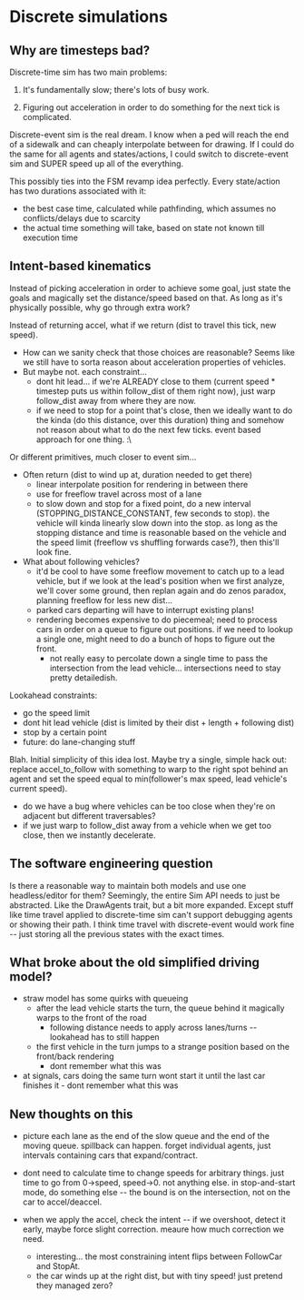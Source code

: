 # Discrete simulations

## Why are timesteps bad?

Discrete-time sim has two main problems:

1) It's fundamentally slow; there's lots of busy work.

2) Figuring out acceleration in order to do something for the next tick is complicated.

Discrete-event sim is the real dream. I know when a ped will reach the end of a
sidewalk and can cheaply interpolate between for drawing. If I could do the
same for all agents and states/actions, I could switch to discrete-event sim
and SUPER speed up all of the everything.

This possibly ties into the FSM revamp idea perfectly. Every state/action has
two durations associated with it:

- the best case time, calculated while pathfinding, which assumes no
  conflicts/delays due to scarcity
- the actual time something will take, based on state not known till execution
  time

## Intent-based kinematics

Instead of picking acceleration in order to achieve some goal, just state the
goals and magically set the distance/speed based on that. As long as it's
physically possible, why go through extra work?

Instead of returning accel, what if we return (dist to travel this tick, new speed).
- How can we sanity check that those choices are reasonable? Seems like we
  still have to sorta reason about acceleration properties of vehicles.
- But maybe not. each constraint...
	- dont hit lead... if we're ALREADY close to them (current speed * timestep puts us within follow_dist of them right now), just warp follow_dist away from where they are now.
	- if we need to stop for a point that's close, then we ideally want to do the kinda (do this distance, over this duration) thing and somehow not reason about what to do the next few ticks. event based approach for one thing. :\

Or different primitives, much closer to event sim...
- Often return (dist to wind up at, duration needed to get there)
	- linear interpolate position for rendering in between there
	- use for freeflow travel across most of a lane
	- to slow down and stop for a fixed point, do a new interval
	  (STOPPING_DISTANCE_CONSTANT, few seconds to stop). the vehicle will
	  kinda linearly slow down into the stop. as long as the stopping
	  distance and time is reasonable based on the vehicle and the speed
	  limit (freeflow vs shuffling forwards case?), then this'll look fine.
- What about following vehicles?
	- it'd be cool to have some freeflow movement to catch up to a lead vehicle, but if we look at the lead's position when we first analyze, we'll cover some ground, then replan again and do zenos paradox, planning freeflow for less new dist...
	- parked cars departing will have to interrupt existing plans!
	- rendering becomes expensive to do piecemeal; need to process cars in order on a queue to figure out positions. if we need to lookup a single one, might need to do a bunch of hops to figure out the front.
		- not really easy to percolate down a single time to pass the intersection from the lead vehicle... intersections need to stay pretty detailedish.

Lookahead constraints:
- go the speed limit
- dont hit lead vehicle (dist is limited by their dist + length + following dist)
- stop by a certain point
- future: do lane-changing stuff

Blah. Initial simplicity of this idea lost. Maybe try a single, simple hack
out: replace accel_to_follow with something to warp to the right spot behind an
agent and set the speed equal to min(follower's max speed, lead vehicle's
current speed).

- do we have a bug where vehicles can be too close when they're on adjacent but different traversables?
- if we just warp to follow_dist away from a vehicle when we get too close, then we instantly decelerate.

## The software engineering question

Is there a reasonable way to maintain both models and use one headless/editor
for them? Seemingly, the entire Sim API needs to just be abstracted. Like the
DrawAgents trait, but a bit more expanded. Except stuff like time travel
applied to discrete-time sim can't support debugging agents or showing their
path. I think time travel with discrete-event would work fine -- just storing
all the previous states with the exact times.

## What broke about the old simplified driving model?

- straw model has some quirks with queueing
	- after the lead vehicle starts the turn, the queue behind it magically warps to the front of the road
		- following distance needs to apply across lanes/turns -- lookahead has to still happen
	- the first vehicle in the turn jumps to a strange position based on the front/back rendering
		- dont remember what this was
- at signals, cars doing the same turn wont start it until the last car finishes it
		- dont remember what this was

## New thoughts on this

- picture each lane as the end of the slow queue and the end of the moving
  queue. spillback can happen. forget individual agents, just intervals
containing cars that expand/contract.

- dont need to calculate time to change speeds for arbitrary things. just time
  to go from 0->speed, speed->0. not anything else. in stop-and-start mode, do
something else -- the bound is on the intersection, not on the car to
accel/deaccel.

- when we apply the accel, check the intent -- if we overshoot, detect it
  early, maybe force slight correction. meaure how much correction we need.
	- interesting... the most constraining intent flips between FollowCar and StopAt.
	- the car winds up at the right dist, but with tiny speed! just pretend they managed zero?
